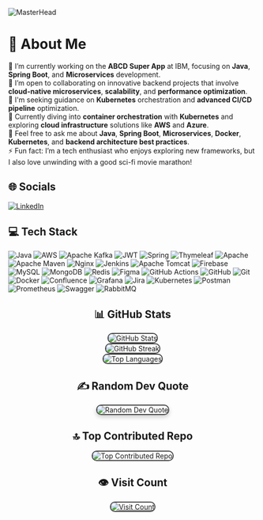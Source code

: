 ![MasterHead](https://aecomtech.com/image/services/java-banner.png)
# 💫 About Me
🔭 I’m currently working on the **ABCD Super App** at IBM, focusing on **Java**, **Spring Boot**, and **Microservices** development.  
👯 I’m open to collaborating on innovative backend projects that involve **cloud-native microservices**, **scalability**, and **performance optimization**.  
🤝 I'm seeking guidance on **Kubernetes** orchestration and **advanced CI/CD pipeline** optimization.  
🌱 Currently diving into **container orchestration** with **Kubernetes** and exploring **cloud infrastructure** solutions like **AWS** and **Azure**.  
💬 Feel free to ask me about **Java**, **Spring Boot**, **Microservices**, **Docker**, **Kubernetes**, and **backend architecture best practices**.  
⚡ Fun fact: I’m a tech enthusiast who enjoys exploring new frameworks, but I also love unwinding with a good sci-fi movie marathon!

## 🌐 Socials
[![LinkedIn](https://img.shields.io/badge/LinkedIn-%230077B5.svg?logo=linkedin&logoColor=white)](https://linkedin.com/in/www.linkedin.com/in/venkata-naga-jagadeesh-kumar-pagadala-a48756170) 

## 💻 Tech Stack
![Java](https://img.shields.io/badge/java-%23ED8B00.svg?style=for-the-badge&logo=openjdk&logoColor=white) ![AWS](https://img.shields.io/badge/AWS-%23FF9900.svg?style=for-the-badge&logo=amazon-aws&logoColor=white) ![Apache Kafka](https://img.shields.io/badge/Apache%20Kafka-000?style=for-the-badge&logo=apachekafka) ![JWT](https://img.shields.io/badge/JWT-black?style=for-the-badge&logo=JSON%20web%20tokens) ![Spring](https://img.shields.io/badge/spring-%236DB33F.svg?style=for-the-badge&logo=spring&logoColor=white) ![Thymeleaf](https://img.shields.io/badge/Thymeleaf-%23005C0F.svg?style=for-the-badge&logo=Thymeleaf&logoColor=white) ![Apache](https://img.shields.io/badge/apache-%23D42029.svg?style=for-the-badge&logo=apache&logoColor=white) ![Apache Maven](https://img.shields.io/badge/Apache%20Maven-C71A36?style=for-the-badge&logo=Apache%20Maven&logoColor=white) ![Nginx](https://img.shields.io/badge/nginx-%23009639.svg?style=for-the-badge&logo=nginx&logoColor=white) ![Jenkins](https://img.shields.io/badge/jenkins-%232C5263.svg?style=for-the-badge&logo=jenkins&logoColor=white) ![Apache Tomcat](https://img.shields.io/badge/apache%20tomcat-%23F8DC75.svg?style=for-the-badge&logo=apache-tomcat&logoColor=black) ![Firebase](https://img.shields.io/badge/firebase-a08021?style=for-the-badge&logo=firebase&logoColor=ffcd34) ![MySQL](https://img.shields.io/badge/mysql-4479A1.svg?style=for-the-badge&logo=mysql&logoColor=white) ![MongoDB](https://img.shields.io/badge/MongoDB-%234ea94b.svg?style=for-the-badge&logo=mongodb&logoColor=white) ![Redis](https://img.shields.io/badge/redis-%23DD0031.svg?style=for-the-badge&logo=redis&logoColor=white) ![Figma](https://img.shields.io/badge/figma-%23F24E1E.svg?style=for-the-badge&logo=figma&logoColor=white) ![GitHub Actions](https://img.shields.io/badge/github%20actions-%232671E5.svg?style=for-the-badge&logo=githubactions&logoColor=white) ![GitHub](https://img.shields.io/badge/github-%23121011.svg?style=for-the-badge&logo=github&logoColor=white) ![Git](https://img.shields.io/badge/git-%23F05033.svg?style=for-the-badge&logo=git&logoColor=white) ![Docker](https://img.shields.io/badge/docker-%230db7ed.svg?style=for-the-badge&logo=docker&logoColor=white) ![Confluence](https://img.shields.io/badge/confluence-%23172BF4.svg?style=for-the-badge&logo=confluence&logoColor=white) ![Grafana](https://img.shields.io/badge/grafana-%23F46800.svg?style=for-the-badge&logo=grafana&logoColor=white) ![Jira](https://img.shields.io/badge/jira-%230A0FFF.svg?style=for-the-badge&logo=jira&logoColor=white) ![Kubernetes](https://img.shields.io/badge/kubernetes-%23326ce5.svg?style=for-the-badge&logo=kubernetes&logoColor=white) ![Postman](https://img.shields.io/badge/Postman-FF6C37?style=for-the-badge&logo=postman&logoColor=white) ![Prometheus](https://img.shields.io/badge/Prometheus-E6522C?style=for-the-badge&logo=Prometheus&logoColor=white) ![Swagger](https://img.shields.io/badge/-Swagger-%23Clojure?style=for-the-badge&logo=swagger&logoColor=white) ![RabbitMQ](https://img.shields.io/badge/rabbitmq-FF6600?style=for-the-badge&logo=rabbitmq&logoColor=white)

<!-- Centering the entire content -->
<div align="center">

  <!-- Adding cool animations to the stats -->
  <h2>📊 GitHub Stats</h2>
  <img src="https://github-readme-stats.vercel.app/api?username=JagadeeshRoyal&theme=tokyonight&hide_border=false&include_all_commits=true&count_private=true" alt="GitHub Stats" style="border-radius: 10px; border: 2px solid #444; transition: transform 0.3s;" onmouseover="this.style.transform='scale(1.05)';" onmouseout="this.style.transform='scale(1)';"/><br/>
  <img src="https://github-readme-streak-stats.herokuapp.com/?user=JagadeeshRoyal&theme=tokyonight&hide_border=false" alt="GitHub Streak" style="border-radius: 10px; border: 2px solid #444; transition: transform 0.3s;" onmouseover="this.style.transform='scale(1.05)';" onmouseout="this.style.transform='scale(1)';"/><br/>
  <img src="https://github-readme-stats.vercel.app/api/top-langs/?username=JagadeeshRoyal&theme=tokyonight&hide_border=false&include_all_commits=true&count_private=true&layout=compact" alt="Top Languages" style="border-radius: 10px; border: 2px solid #444; transition: transform 0.3s;" onmouseover="this.style.transform='scale(1.05)';" onmouseout="this.style.transform='scale(1)';"/>

  <!-- Adding a quote section with a cool background -->
  <h2>✍️ Random Dev Quote</h2>
  <img src="https://quotes-github-readme.vercel.app/api?type=horizontal&theme=radical" alt="Random Dev Quote" style="border-radius: 10px; border: 2px solid #444; box-shadow: 0 4px 8px rgba(0, 0, 0, 0.2);"/>

  <!-- Adding animations to the top contributed repo -->
  <h2>🔝 Top Contributed Repo</h2>
  <img src="https://github-contributor-stats.vercel.app/api?username=JagadeeshRoyal&limit=5&theme=tokyonight&combine_all_yearly_contributions=true" alt="Top Contributed Repo" style="border-radius: 10px; border: 2px solid #444; transition: transform 0.3s;" onmouseover="this.style.transform='scale(1.05)';" onmouseout="this.style.transform='scale(1)';"/>

  <!-- Visit count with a fun icon -->
  <h2>👁️ Visit Count</h2>
  <a href="https://visitcount.itsvg.in">
    <img src="https://visitcount.itsvg.in/api?id=JagadeeshRoyal&icon=0&color=0" alt="Visit Count" style="border-radius: 10px; border: 2px solid #444; transition: transform 0.3s;" onmouseover="this.style.transform='scale(1.05)';" onmouseout="this.style.transform='scale(1)';"/>
  </a></br>
  <!-- Footer message -->
  <p style="color: #888;"><!-- Proudly created with GPRM ( https://gprm.itsvg.in ) --></p>

</div>
